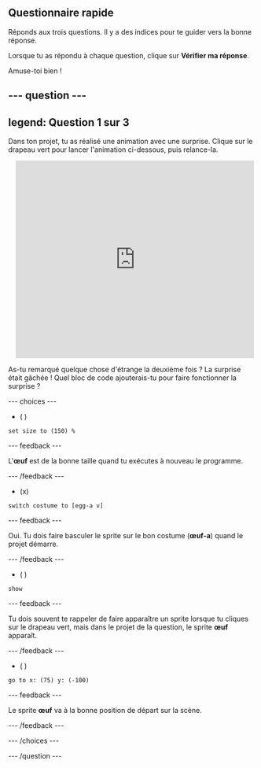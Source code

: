 ## Questionnaire rapide

Réponds aux trois questions. Il y a des indices pour te guider vers la bonne réponse.

Lorsque tu as répondu à chaque question, clique sur **Vérifier ma réponse**.

Amuse-toi bien !

--- question ---
---
legend: Question 1 sur 3
---

Dans ton projet, tu as réalisé une animation avec une surprise. Clique sur le drapeau vert pour lancer l'animation ci-dessous, puis relance-la.

<div class="scratch-preview" style="margin-left: 15px;">
  <iframe allowtransparency="true" width="485" height="402" src="https://scratch.mit.edu/projects/embed/499932713/?autostart=false" frameborder="0"></iframe>
</div>

As-tu remarqué quelque chose d'étrange la deuxième fois ? La surprise était gâchée ! Quel bloc de code ajouterais-tu pour faire fonctionner la surprise ?

--- choices ---

- ( )
```blocks3
set size to (150) %
```

  --- feedback ---

 L'**œuf** est de la bonne taille quand tu exécutes à nouveau le programme.

  --- /feedback ---

- (x)
```blocks3
switch costume to [egg-a v]
```

  --- feedback ---

 Oui. Tu dois faire basculer le sprite sur le bon costume (**œuf-a**) quand le projet démarre.

  --- /feedback ---

- ( )
```blocks3
show
```

  --- feedback ---

 Tu dois souvent te rappeler de faire apparaître un sprite lorsque tu cliques sur le drapeau vert, mais dans le projet de la question, le sprite **œuf** apparaît.

  --- /feedback ---

- ( )
```blocks3
go to x: (75) y: (-100)
```

  --- feedback ---

 Le sprite **œuf** va à la bonne position de départ sur la scène.

  --- /feedback ---

--- /choices ---

--- /question ---

